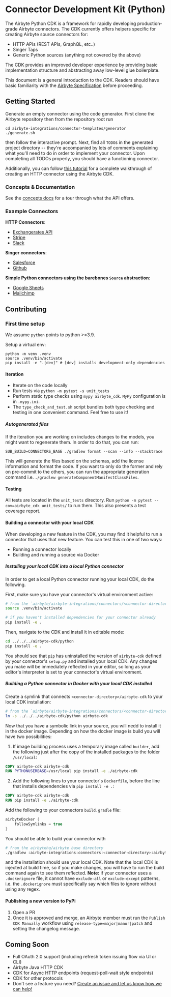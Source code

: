 # Connector Development Kit \(Python\)

The Airbyte Python CDK is a framework for rapidly developing production-grade Airbyte connectors. The CDK currently offers helpers specific for creating Airbyte source connectors for:

* HTTP APIs \(REST APIs, GraphQL, etc..\)
* Singer Taps
* Generic Python sources \(anything not covered by the above\)

The CDK provides an improved developer experience by providing basic implementation structure and abstracting away low-level glue boilerplate.

This document is a general introduction to the CDK. Readers should have basic familiarity with the [Airbyte Specification](https://docs.airbyte.com/understanding-airbyte/airbyte-protocol/) before proceeding.

## Getting Started

Generate an empty connector using the code generator. First clone the Airbyte repository then from the repository root run

```text
cd airbyte-integrations/connector-templates/generator
./generate.sh
```

then follow the interactive prompt. Next, find all `TODO`s in the generated project directory -- they're accompanied by lots of comments explaining what you'll need to do in order to implement your connector. Upon completing all TODOs properly, you should have a functioning connector.

Additionally, you can follow [this tutorial](https://docs.airbyte.com/connector-development/tutorials/cdk-tutorial-python-http) for a complete walkthrough of creating an HTTP connector using the Airbyte CDK.

### Concepts & Documentation

See the [concepts docs](docs/concepts/) for a tour through what the API offers.

### Example Connectors

**HTTP Connectors**:

* [Exchangerates API](https://github.com/airbytehq/airbyte/blob/master/airbyte-integrations/connectors/source-exchange-rates/source_exchange_rates/source.py)
* [Stripe](https://github.com/airbytehq/airbyte/blob/master/airbyte-integrations/connectors/source-stripe/source_stripe/source.py)
* [Slack](https://github.com/airbytehq/airbyte/blob/master/airbyte-integrations/connectors/source-slack/source_slack/source.py)

**Singer connectors**:

* [Salesforce](https://github.com/airbytehq/airbyte/blob/master/airbyte-integrations/connectors/source-salesforce-singer/source_salesforce_singer/source.py)
* [Github](https://github.com/airbytehq/airbyte/blob/master/airbyte-integrations/connectors/source-github-singer/source_github_singer/source.py)

**Simple Python connectors using the barebones `Source` abstraction**:

* [Google Sheets](https://github.com/airbytehq/airbyte/blob/master/airbyte-integrations/connectors/source-google-sheets/google_sheets_source/google_sheets_source.py)
* [Mailchimp](https://github.com/airbytehq/airbyte/blob/master/airbyte-integrations/connectors/source-mailchimp/source_mailchimp/source.py)

## Contributing

### First time setup

We assume `python` points to python &gt;=3.9.

Setup a virtual env:

```text
python -m venv .venv
source .venv/bin/activate
pip install -e ".[dev]" # [dev] installs development-only dependencies
```

#### Iteration

* Iterate on the code locally
* Run tests via `python -m pytest -s unit_tests`
* Perform static type checks using `mypy airbyte_cdk`. `MyPy` configuration is in `.mypy.ini`.
* The `type_check_and_test.sh` script bundles both type checking and testing in one convenient command. Feel free to use it!

##### Autogenerated files
If the iteration you are working on includes changes to the models, you might want to regenerate them. In order to do that, you can run:
```commandline
SUB_BUILD=CONNECTORS_BASE ./gradlew format --scan --info --stacktrace
```
This will generate the files based on the schemas, add the license information and format the code. If you want to only do the former and rely on
pre-commit to the others, you can run the appropriate generation command i.e. `./gradlew generateComponentManifestClassFiles`.

#### Testing

All tests are located in the `unit_tests` directory. Run `python -m pytest --cov=airbyte_cdk unit_tests/` to run them. This also presents a test coverage report.

#### Building a connector with your local CDK

When developing a new feature in the CDK, you may find it helpful to run a connector that uses that new feature. You can test this in one of two ways:
* Running a connector locally
* Building and running a source via Docker

##### Installing your local CDK into a local Python connector

In order to get a local Python connector running your local CDK, do the following.

First, make sure you have your connector's virtual environment active:
```bash
# from the `airbyte/airbyte-integrations/connectors/<connector-directory>` directory
source .venv/bin/activate

# if you haven't installed dependencies for your connector already
pip install -e .
```

Then, navigate to the CDK and install it in editable mode:
```bash
cd ../../../airbyte-cdk/python
pip install -e .
```

You should see that `pip` has uninstalled the version of `airbyte-cdk` defined by your connector's `setup.py` and installed your local CDK. Any changes you make will be immediately reflected in your editor, so long as your editor's interpreter is set to your connector's virtual environment.

##### Building a Python connector in Docker with your local CDK installed

Create a symlink that connects `<connector-directory>/airbyte-cdk` to your local CDK installation:
```bash
# from the `airbyte/airbyte-integrations/connectors/<connector-directory>` directory
ln -s ../../../airbyte-cdk/python airbyte-cdk
```

Now that you have a symbolic link in your source, you will nedd to install it in the docker image. Depending on how the docker image is build you will have two possibilities:
1. If image building process uses a temporary image called `builder`, add the following just after the copy of the installed packages to the folder `/usr/local`: 
```Dockerfile
COPY airbyte-cdk airbyte-cdk
RUN PYTHONUSERBASE=/usr/local pip install -e ./airbyte-cdk
```
2. Add the following lines to your connector's `Dockerfile`, before the line that installs dependencies via `pip install -e .`:
```Dockerfile
COPY airbyte-cdk airbyte-cdk
RUN pip install -e ./airbyte-cdk
```

Add the following to your connectors `build.gradle` file:
```java
airbyteDocker {
    followSymlinks = true
}
```

You should be able to build your connector with
```bash
# from the airbytehq/airbyte base directory
./gradlew :airbyte-integrations:connectors:<connector-directory>:airbyteDocker
```
and the installation should use your local CDK. Note that the local CDK is injected at build time, so if you make changes, you will have to run the build command again to see them reflected.
**Note:** if your connector uses a `.dockerignore` file, it cannot have `exclude-all` or `exclude-except` patterns, i.e. the `.dockerignore` must specifically say which files to ignore without using any regex. 
#### Publishing a new version to PyPi

1. Open a PR
2. Once it is approved and merge, an Airbyte member must run the `Publish CDK Manually` workflow using `release-type=major|manor|patch` and setting the changelog message.

## Coming Soon

* Full OAuth 2.0 support \(including refresh token issuing flow via UI or CLI\) 
* Airbyte Java HTTP CDK
* CDK for Async HTTP endpoints \(request-poll-wait style endpoints\)
* CDK for other protocols
* Don't see a feature you need? [Create an issue and let us know how we can help!](https://github.com/airbytehq/airbyte/issues/new?assignees=&labels=type%2Fenhancement&template=feature-request.md&title=)
